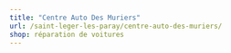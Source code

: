 ```yaml
---
title: "Centre Auto Des Muriers"
url: /saint-leger-les-paray/centre-auto-des-muriers/
shop: réparation de voitures
---
```

